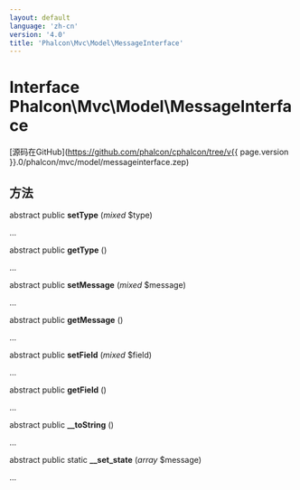 ```yaml
---
layout: default
language: 'zh-cn'
version: '4.0'
title: 'Phalcon\Mvc\Model\MessageInterface'
---
```

# Interface **Phalcon\Mvc\Model\MessageInterface**

[源码在GitHub](https://github.com/phalcon/cphalcon/tree/v{{ page.version }}.0/phalcon/mvc/model/messageinterface.zep)

## 方法

abstract public **setType** (*mixed* $type)

...

abstract public **getType** ()

...

abstract public **setMessage** (*mixed* $message)

...

abstract public **getMessage** ()

...

abstract public **setField** (*mixed* $field)

...

abstract public **getField** ()

...

abstract public **__toString** ()

...

abstract public static **__set_state** (*array* $message)

...
